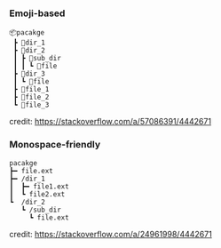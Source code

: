 
### Emoji-based
```
📦pacakge
 ┣ 📂dir_1
 ┣ 📂dir_2
 ┃ ┣ 📂sub_dir
 ┃ ┃ ┗ 📜file
 ┣ 📂dir_3
 ┃ ┗ 📜file
 ┣ 📜file_1
 ┣ 📜file_2
 ┗ 📜file_3
```
credit: https://stackoverflow.com/a/57086391/4442671

### Monospace-friendly
```
pacakge
┣━ file.ext
┣━ /dir_1
┃  ┣━ file1.ext
┃  ┗ file2.ext
┗  /dir_2
   ┗ /sub_dir
     ┗ file.ext
```
credit: https://stackoverflow.com/a/24961998/4442671
